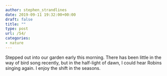 ```yaml
---
author: stephen_strandlines
date: 2019-09-11 19:32:00+00:00
draft: false
title: ""
type: post
url: /54/
categories:
- nature
---
```





Stepped out into our garden early this morning. There has been little in the way of bird song recently, but in the half-light of dawn, I could hear Robins singing again. I enjoy the shift in the seasons.



